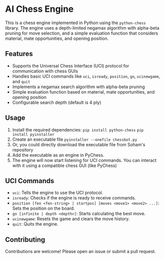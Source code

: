 # AI Chess Engine

This is a chess engine implemented in Python using the `python-chess` library. The engine uses a depth-limited negamax algorithm with alpha-beta pruning for move selection, and a simple evaluation function that considers material, mate opportunities, and opening position.

## Features

- Supports the Universal Chess Interface (UCI) protocol for communication with chess GUIs
- Handles basic UCI commands like `uci`, `isready`, `position`, `go`, `ucinewgame`, and `quit`
- Implements a negamax search algorithm with alpha-beta pruning
- Simple evaluation function based on material, mate opportunities, and opening position
- Configurable search depth (default is 4 ply)

## Usage

1. Install the required dependencies:
   `pip install python-chess`
   `pip install pyinstaller`
3. Create an executable file
   `pyinstaller --onefile chessbot.py`
4. Or, you could directly download the executable file from Soham's repository 
5. Add the executable as an engine in PyChess. 
6. The engine will now start listening for UCI commands. You can interact with it using a compatible chess GUI (like PyChess)

## UCI Commands

- `uci`: Tells the engine to use the UCI protocol.
- `isready`: Checks if the engine is ready to receive commands.
- `position [fen <fen-string> | startpos] [moves <move1> <move2> ...]`: Sets the position on the board.
- `go [infinite | depth <depth>]`: Starts calculating the best move.
- `ucinewgame`: Resets the game and clears the move history.
- `quit`: Quits the engine.


## Contributing

Contributions are welcome! Please open an issue or submit a pull request.
